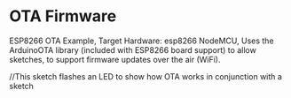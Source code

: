 # OTA Firmware
 
ESP8266 OTA Example,
Target Hardware:  esp8266 NodeMCU,
Uses the ArduinoOTA library (included with ESP8266 board support) to allow sketches,
to support firmware updates over the air (WiFi).
 
//This sketch flashes an LED to show how OTA works in conjunction with a sketch
